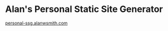 # Alan's Personal Static Site Generator

[personal-ssg.alanwsmith.com](https://personal-ssg.alanwsmith.com/)
